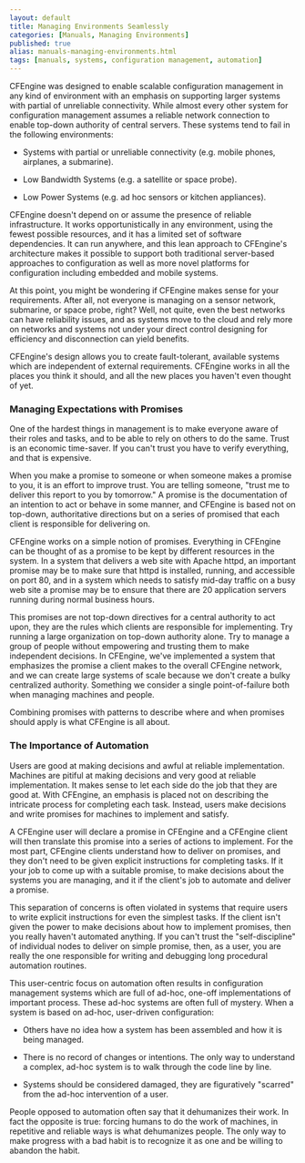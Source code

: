 ```yaml
---
layout: default
title: Managing Environments Seamlessly
categories: [Manuals, Managing Environments]
published: true
alias: manuals-managing-environments.html
tags: [manuals, systems, configuration management, automation]
---
```


CFEngine was designed to enable scalable configuration management in
any kind of environment with an emphasis on supporting larger systems
with partial of unreliable connectivity. While almost every other
system for configuration management assumes a reliable network
connection to enable top-down authority of central servers. These
systems tend to fail in the following environments:

- Systems with partial or unreliable connectivity (e.g. mobile
    phones, airplanes, a submarine).

- Low Bandwidth Systems (e.g. a satellite or space probe).

- Low Power Systems (e.g. ad hoc sensors or kitchen appliances).

CFEngine doesn't depend on or assume the presence of reliable
infrastructure. It works opportunistically in any environment, using
the fewest possible resources, and it has a limited set of software
dependencies. It can run anywhere, and this lean approach to
CFEngine's architecture makes it possible to support both traditional
server-based approaches to configuration as well as more novel
platforms for configuration including embedded and mobile systems.

At this point, you might be wondering if CFEngine makes sense for your
requirements. After all, not everyone is managing on a sensor network,
submarine, or space probe, right? Well, not quite, even the best
networks can have reliability issues, and as systems move to the cloud
and rely more on networks and systems not under your direct control
designing for efficiency and disconnection can yield benefits.

CFEngine's design allows you to create fault-tolerant, available systems
which are independent of external requirements. CFEngine works in all
the places you think it should, and all the new places you haven't even
thought of yet.

### Managing Expectations with Promises

One of the hardest things in management is to make everyone aware of
their roles and tasks, and to be able to rely on others to do the same.
Trust is an economic time-saver. If you can't trust you have to verify
everything, and that is expensive.

When you make a promise to someone or when someone makes a promise to
you, it is an effort to improve trust. You are telling someone, "trust
me to deliver this report to you by tomorrow." A promise is the
documentation of an intention to act or behave in some manner, and
CFEngine is based not on top-down, authoritative directions but on a
series of promised that each client is responsible for delivering on.

CFEngine works on a simple notion of promises. Everything in CFEngine
can be thought of as a promise to be kept by different resources in the
system. In a system that delivers a web site with Apache httpd, an
important promise may be to make sure that httpd is installed, running,
and accessible on port 80, and in a system which needs to satisfy
mid-day traffic on a busy web site a promise may be to ensure that there
are 20 application servers running during normal business hours.

This promises are not top-down directives for a central authority to act
upon, they are the rules which clients are responsible for implementing.
Try running a large organization on top-down authority alone. Try to
manage a group of people without empowering and trusting them to make
independent decisions. In CFEngine, we've implemented a system that
emphasizes the promise a client makes to the overall CFEngine network,
and we can create large systems of scale because we don't create a bulky
centralized authority. Something we consider a single point-of-failure
both when managing machines and people.

Combining promises with patterns to describe where and when promises
should apply is what CFEngine is all about.

### The Importance of Automation

Users are good at making decisions and awful at reliable implementation.
Machines are pitiful at making decisions and very good at reliable
implementation. It makes sense to let each side do the job that they are
good at. With CFEngine, an emphasis is placed not on describing the
intricate process for completing each task. Instead, users make
decisions and write promises for machines to implement and satisfy.

A CFEngine user will declare a promise in CFEngine and a CFEngine client
will then translate this promise into a series of actions to implement.
For the most part, CFEngine clients understand how to deliver on
promises, and they don't need to be given explicit instructions for
completing tasks. If it your job to come up with a suitable promise, to
make decisions about the systems you are managing, and it if the
client's job to automate and deliver a promise.

This separation of concerns is often violated in systems that require
users to write explicit instructions for even the simplest tasks. If the
client isn't given the power to make decisions about how to implement
promises, then you really haven't automated anything. If you can't trust
the "self-discipline" of individual nodes to deliver on simple promise,
then, as a user, you are really the one responsible for writing and
debugging long procedural automation routines.

This user-centric focus on automation often results in configuration
management systems which are full of ad-hoc, one-off implementations of
important process. These ad-hoc systems are often full of mystery. When
a system is based on ad-hoc, user-driven configuration:

- Others have no idea how a system has been assembled and how it is being managed.

- There is no record of changes or intentions. The only way to understand a complex, ad-hoc system is to walk through the code line by line.

- Systems should be considered damaged, they are figuratively "scarred" from the ad-hoc intervention of a user.

People opposed to automation often say that it dehumanizes their work.
In fact the opposite is true: forcing humans to do the work of machines,
in repetitive and reliable ways is what dehumanizes people. The only way
to make progress with a bad habit is to recognize it as one and be
willing to abandon the habit.


